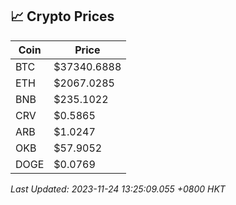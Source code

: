## 📈 Crypto Prices

| Coin | Price |
| ---- | ----- |
| BTC | $37340.6888 |
| ETH | $2067.0285 |
| BNB | $235.1022 |
| CRV | $0.5865 |
| ARB | $1.0247 |
| OKB | $57.9052 |
| DOGE | $0.0769 |

_Last Updated: 2023-11-24 13:25:09.055 +0800 HKT_
